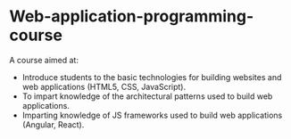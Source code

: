 # Web-application-programming-course
A course aimed at: 
* Introduce students to the basic technologies for building websites and web applications (HTML5, CSS, JavaScript).
* To impart knowledge of the architectural patterns used to build web applications.	
* Imparting knowledge of JS frameworks used to build web applications (Angular, React).
